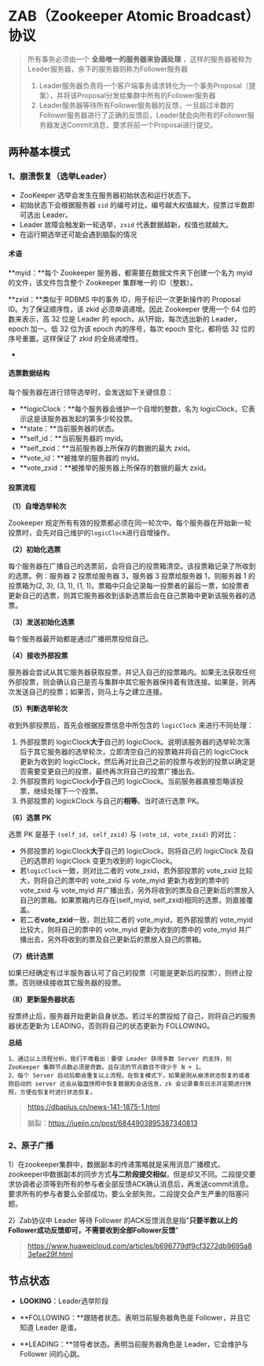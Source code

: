 # ZAB（Zookeeper Atomic Broadcast）协议


>所有事务必须由一个 **全局唯一的服务器来协调处理** ，这样的服务器被称为Leader服务器，余下的服务器则称为Follower服务器
>
>1. Leader服务器负责将一个客户端事务请求转化为一个事务Proposal（提案），并将该Proposal分发给集群中所有的Follower服务器
>2. Leader服务器等待所有Follower服务器的反馈，一旦超过半数的Follower服务器进行了正确的反馈后，Leader就会向所有的Follower服务器发送Commit消息，要求将前一个Proposal进行提交。



## 两种基本模式

### 1、崩溃恢复（选举Leader）

- ZooKeeper 选举会发生在服务器初始状态和运行状态下。
- 初始状态下会根据服务器 `sid` 的编号对比，编号越大权值越大，投票过半数即可选出 Leader。
- Leader 故障会触发新一轮选举，`zxid` 代表数据越新，权值也就越大。
- 在运行期选举还可能会遇到脑裂的情况



#### 术语

**myid：**每个 Zookeeper 服务器，都需要在数据文件夹下创建一个名为 myid 的文件，该文件包含整个 Zookeeper 集群唯一的 ID（整数）。

**zxid：**类似于 RDBMS 中的事务 ID，用于标识一次更新操作的 Proposal ID。为了保证顺序性，该 zkid 必须单调递增。因此 Zookeeper 使用一个 64 位的数来表示，高 32 位是 Leader 的 epoch，从1开始，每次选出新的 Leader，epoch 加一。低 32 位为该 epoch 内的序号，每次 epoch 变化，都将低 32 位的序号重置。这样保证了 zkid 的全局递增性。

- 

  

####  选票数据结构

每个服务器在进行领导选举时，会发送如下关键信息：

- **logicClock：**每个服务器会维护一个自增的整数，名为 logicClock，它表示这是该服务器发起的第多少轮投票。
- **state：**当前服务器的状态。
- **self_id：**当前服务器的 myid。
- **self_zxid：**当前服务器上所保存的数据的最大 zxid。
- **vote_id：**被推举的服务器的 myid。
- **vote_zxid：**被推举的服务器上所保存的数据的最大 zxid。



#### 投票流程

**（1）自增选举轮次**

Zookeeper 规定所有有效的投票都必须在同一轮次中。每个服务器在开始新一轮投票时，会先对自己维护的`logicClock`进行自增操作。

**（2）初始化选票**

每个服务器在广播自己的选票前，会将自己的投票箱清空。该投票箱记录了所收到的选票。例：服务器 2 投票给服务器 3，服务器 3 投票给服务器 1，则服务器 1 的投票箱为(2, 3), (3, 1), (1, 1)。票箱中只会记录每一投票者的最后一票，如投票者更新自己的选票，则其它服务器收到该新选票后会在自己票箱中更新该服务器的选票。

**（3）发送初始化选票**

每个服务器最开始都是通过广播把票投给自己。

**（4）接收外部投票**

服务器会尝试从其它服务器获取投票，并记入自己的投票箱内。如果无法获取任何外部投票，则会确认自己是否与集群中其它服务器保持着有效连接。如果是，则再次发送自己的投票；如果否，则马上与之建立连接。

**（5）判断选举轮次**

收到外部投票后，首先会根据投票信息中所包含的 `logicClock` 来进行不同处理：

1. 外部投票的 logicClock**大于**自己的 logicClock。说明该服务器的选举轮次落后于其它服务器的选举轮次，立即清空自己的投票箱并将自己的 logicClock 更新为收到的 logicClock，然后再对比自己之前的投票与收到的投票以确定是否需要变更自己的投票，最终再次将自己的投票广播出去。
2. 外部投票的 logicClock**小于**自己的 logicClock。当前服务器直接忽略该投票，继续处理下一个投票。
3. 外部投票的 logickClock 与自己的**相等**。当时进行选票 PK。

**（6）选票 PK**

选票 PK 是基于 `(self_id, self_zxid)` 与 `(vote_id, vote_zxid)` 的对比：

- 外部投票的 logicClock**大于**自己的 logicClock，则将自己的 logicClock 及自己的选票的 logicClock 变更为收到的 logicClock。
- 若`logicClock`一致，则对比二者的 vote_zxid，若外部投票的 vote_zxid 比较大，则将自己的票中的 vote_zxid 与 vote_myid 更新为收到的票中的 vote_zxid 与 vote_myid 并广播出去，另外将收到的票及自己更新后的票放入自己的票箱。如果票箱内已存在(self_myid, self_zxid)相同的选票，则直接覆盖。
- 若二者**vote_zxid**一致，则比较二者的 vote_myid，若外部投票的 vote_myid 比较大，则将自己的票中的 vote_myid 更新为收到的票中的 vote_myid 并广播出去，另外将收到的票及自己更新后的票放入自己的票箱。

**（7）统计选票**

如果已经确定有过半服务器认可了自己的投票（可能是更新后的投票），则终止投票。否则继续接收其它服务器的投票。

**（8）更新服务器状态**

投票终止后，服务器开始更新自身状态。若过半的票投给了自己，则将自己的服务器状态更新为 LEADING，否则将自己的状态更新为 FOLLOWING。

**总结**

```
1、通过以上流程分析，我们不难看出：要使 Leader 获得多数 Server 的支持，则 ZooKeeper 集群节点数必须是奇数。且存活的节点数目不得少于 N + 1。
2、每个 Server 启动后都会重复以上流程。在恢复模式下，如果是刚从崩溃状态恢复的或者刚启动的 server 还会从磁盘快照中恢复数据和会话信息，zk 会记录事务日志并定期进行快照，方便在恢复时进行状态恢复。
```



>https://dbaplus.cn/news-141-1875-1.html
>
>脑裂：https://juejin.cn/post/6844903895387340813



### 2、原子广播

1）在zookeeper集群中，数据副本的传递策略就是采用消息广播模式。zookeeper中数据副本的同步方式**与二阶段提交相似**，但是却又不同。二段提交要求协调者必须等到所有的参与者全部反馈ACK确认消息后，再发送commit消息。要求所有的参与者要么全部成功，要么全部失败。二段提交会产生严重的阻塞问题。

2）Zab协议中 Leader 等待 Follower 的ACK反馈消息是指"**只要半数以上的Follower成功反馈即可，不需要收到全部Follower反馈**"

> https://www.huaweicloud.com/articles/b696779df9cf3272db9695a83efae29f.html





## 节点状态

- **LOOKING**：Leader选举阶段

- **FOLLOWING：**跟随者状态。表明当前服务器角色是 Follower，并且它知道 Leader 是谁。

- **LEADING：**领导者状态。表明当前服务器角色是 Leader，它会维护与 Follower 间的心跳。

  